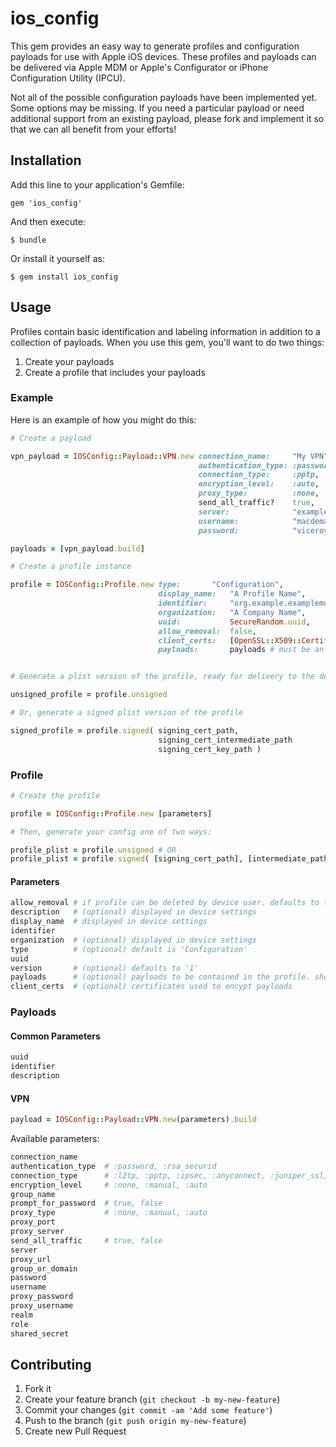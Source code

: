 # ios_config

This gem provides an easy way to generate profiles and configuration payloads for use with Apple iOS devices. These profiles and payloads can be delivered via Apple MDM or Apple's Configurator or iPhone Configuration Utility (IPCU).

Not all of the possible configuration payloads have been implemented yet. Some options may be missing. If you need a particular payload or need additional support from an existing payload, please fork and implement it so that we can all benefit from your efforts!

## Installation

Add this line to your application's Gemfile:

    gem 'ios_config'

And then execute:

    $ bundle

Or install it yourself as:

    $ gem install ios_config

## Usage

Profiles contain basic identification and labeling information in addition to a collection of payloads. When you use this gem, you'll want to do two things:

1. Create your payloads
2. Create a profile that includes your payloads

### Example

Here is an example of how you might do this:

```ruby
# Create a payload

vpn_payload = IOSConfig::Payload::VPN.new connection_name:     "My VPN",
                                          authentication_type: :password,
                                          connection_type:     :pptp,
                                          encryption_level:    :auto,
                                          proxy_type:          :none,
                                          send_all_traffic?    true,
                                          server:              "example.org",
                                          username:            "macdemarco",
                                          password:            "viceroy"

payloads = [vpn_payload.build]

# Create a profile instance

profile = IOSConfig::Profile.new type:       "Configuration",
                                 display_name:   "A Profile Name",
                                 identifier:     "org.example.examplemdmservice.exampleprofile",
                                 organization:   "A Company Name",
                                 uuid:           SecureRandom.uuid,
                                 allow_removal:  false,
                                 client_certs:   [OpenSSL::X509::Certificate.new], # Array of client certificates
                                 payloads:       payloads # must be an array when type is "Configuration" 


# Generate a plist version of the profile, ready for delivery to the device

unsigned_profile = profile.unsigned

# Or, generate a signed plist version of the profile

signed_profile = profile.signed( signing_cert_path,
                                 signing_cert_intermediate_path
                                 signing_cert_key_path )
```

### Profile

```ruby
# Create the profile

profile = IOSConfig::Profile.new [parameters]

# Then, generate your config one of two ways:

profile_plist = profile.unsigned # OR
profile_plist = profile.signed( [signing_cert_path], [intermediate_path], [key_path] )
```

#### Parameters

```ruby
allow_removal # if profile can be deleted by device user. defaults to true
description   # (optional) displayed in device settings 
display_name  # displayed in device settings
identifier
organization  # (optional) displayed in device settings
type          # (optional) default is 'Configuration'
uuid
version       # (optional) defaults to '1'
payloads      # (optional) payloads to be contained in the profile. should be an array if type is 'Configuration'
client_certs  # (optional) certificates used to encypt payloads
```

### Payloads

#### Common Parameters

```ruby
uuid
identifier
description
```

#### VPN

```ruby
payload = IOSConfig::Payload::VPN.new(parameters).build
```

Available parameters:

```ruby
connection_name    
authentication_type  # :password, :rsa_securid
connection_type      # :l2tp, :pptp, :ipsec, :anyconnect, :juniper_ssl, :f5_ssl, :sonicwall_modile_connect, :aruba_via
encryption_level     # :none, :manual, :auto
group_name           
prompt_for_password  # true, false
proxy_type           # :none, :manual, :auto
proxy_port          
proxy_server        
send_all_traffic     # true, false
server               
proxy_url            
group_or_domain      
password             
username             
proxy_password      
proxy_username       
realm     
role             
shared_secret      
```

## Contributing

1. Fork it
2. Create your feature branch (`git checkout -b my-new-feature`)
3. Commit your changes (`git commit -am 'Add some feature'`)
4. Push to the branch (`git push origin my-new-feature`)
5. Create new Pull Request
